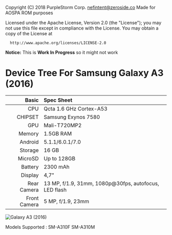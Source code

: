 Copyright (C) 2018 PurpleStorm Corp. <nefintent@zeroside.co>
Made for AOSPA ROM purposes

 Licensed under the Apache License, Version 2.0 (the "License");
 you may not use this file except in compliance with the License.
 You may obtain a copy of the License at

      http://www.apache.org/licenses/LICENSE-2.0


**Notice:** This is **Work In Progress** so it might not work

Device Tree For Samsung Galaxy A3 (2016)
=====================================

Basic   | Spec Sheet
-------:|:-------------------------
CPU     | Qcta 1.6 GHz Cortex-A53
CHIPSET | Samsung Exynos 7580
GPU     | Mali-T720MP2
Memory  | 1.5GB RAM
Android | 5.1.1/6.0.1/7.0
Storage | 16 GB
MicroSD | Up to 128GB
Battery | 2300 mAh
Display | 4,7"
Rear Camera  | 13 MP, f/1.9, 31mm, 1080p@30fps, autofocus, LED flash
Front Camera  | 5 MP, f/1.9, 23mm

![Galaxy A3 (2016)](http://drop.ndtv.com/TECH/product_database/images/1232015120413AM_635_samsung_galaxy_a3_2016.jpeg "Galaxy A3 (2016)")

Models Supported : SM-A310F SM-A310M
